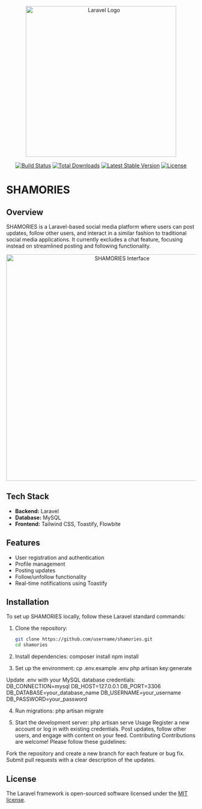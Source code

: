 <p align="center"><a href="https://laravel.com" target="_blank"><img src="https://raw.githubusercontent.com/laravel/art/master/logo-lockup/5%20SVG/2%20CMYK/1%20Full%20Color/laravel-logolockup-cmyk-red.svg" width="400" alt="Laravel Logo"></a></p>

<p align="center">
<a href="https://github.com/laravel/framework/actions"><img src="https://github.com/laravel/framework/workflows/tests/badge.svg" alt="Build Status"></a>
<a href="https://packagist.org/packages/laravel/framework"><img src="https://img.shields.io/packagist/dt/laravel/framework" alt="Total Downloads"></a>
<a href="https://packagist.org/packages/laravel/framework"><img src="https://img.shields.io/packagist/v/laravel/framework" alt="Latest Stable Version"></a>
<a href="https://packagist.org/packages/laravel/framework"><img src="https://img.shields.io/packagist/l/laravel/framework" alt="License"></a>
</p>

# SHAMORIES

## Overview

SHAMORIES is a Laravel-based social media platform where users can post updates, follow other users, and interact in a similar fashion to traditional social media applications. It currently excludes a chat feature, focusing instead on streamlined posting and following functionality.

<p align="center">
  <img src="storage/app/public/profile/interface.png" alt="SHAMORIES Interface" width="600">
</p>

## Tech Stack

- **Backend:** Laravel 
- **Database:** MySQL
- **Frontend:** Tailwind CSS, Toastify, Flowbite

## Features

- User registration and authentication
- Profile management
- Posting updates
- Follow/unfollow functionality
- Real-time notifications using Toastify

## Installation

To set up SHAMORIES locally, follow these Laravel standard commands:

1. Clone the repository:
   ```bash
   git clone https://github.com/username/shamories.git
   cd shamories

2. Install dependencies:
composer install
npm install

3. Set up the environment:
cp .env.example .env
php artisan key:generate

Update .env with your MySQL database credentials:
DB_CONNECTION=mysql
DB_HOST=127.0.0.1
DB_PORT=3306
DB_DATABASE=your_database_name
DB_USERNAME=your_username
DB_PASSWORD=your_password

4. Run migrations:
php artisan migrate

5. Start the development server:
php artisan serve
Usage
Register a new account or log in with existing credentials.
Post updates, follow other users, and engage with content on your feed.
Contributing
Contributions are welcome! Please follow these guidelines:

Fork the repository and create a new branch for each feature or bug fix.
Submit pull requests with a clear description of the updates.

## License

The Laravel framework is open-sourced software licensed under the [MIT license](https://opensource.org/licenses/MIT).
